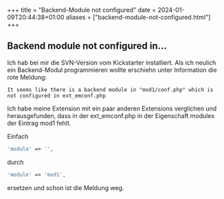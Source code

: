 +++
title = "Backend-Module not configured"
date = 2024-01-09T20:44:38+01:00
aliases = ["backend-module-not-configured.html"]
+++

## Backend module not configured in...

Ich hab bei mir die SVN-Version vom Kickstarter installiert. Als ich neulich ein Backend-Modul programmieren wollte erschiehn unter Information die rote Meldung:

```
It seems like there is a backend module in "mod1/conf.php" which is not configured in ext_emconf.php
```

Ich habe meine Extension mit ein paar anderen Extensions verglichen und herausgefunden, dass in der ext_emconf.php in der Eigenschaft modules der Eintrag mod1 fehlt.

Einfach

```php
'module' => '',
```
durch

```php
'module' => 'mod1',
```

ersetzen und schon ist die Meldung weg.
